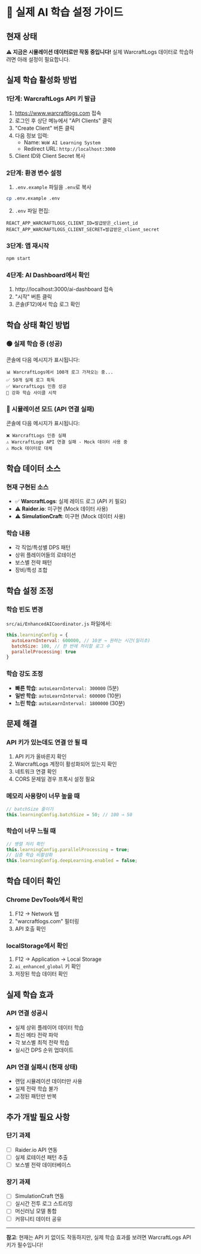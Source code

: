 # 🧠 실제 AI 학습 설정 가이드

## 현재 상태

**⚠️ 지금은 시뮬레이션 데이터로만 작동 중입니다!**
실제 WarcraftLogs 데이터로 학습하려면 아래 설정이 필요합니다.

## 실제 학습 활성화 방법

### 1단계: WarcraftLogs API 키 발급

1. https://www.warcraftlogs.com 접속
2. 로그인 후 상단 메뉴에서 "API Clients" 클릭
3. "Create Client" 버튼 클릭
4. 다음 정보 입력:
   - Name: `WoW AI Learning System`
   - Redirect URL: `http://localhost:3000`
5. Client ID와 Client Secret 복사

### 2단계: 환경 변수 설정

1. `.env.example` 파일을 `.env`로 복사
```bash
cp .env.example .env
```

2. `.env` 파일 편집:
```env
REACT_APP_WARCRAFTLOGS_CLIENT_ID=발급받은_client_id
REACT_APP_WARCRAFTLOGS_CLIENT_SECRET=발급받은_client_secret
```

### 3단계: 앱 재시작

```bash
npm start
```

### 4단계: AI Dashboard에서 확인

1. http://localhost:3000/ai-dashboard 접속
2. "시작" 버튼 클릭
3. 콘솔(F12)에서 학습 로그 확인

## 학습 상태 확인 방법

### 🟢 실제 학습 중 (성공)
콘솔에 다음 메시지가 표시됩니다:
```
📊 WarcraftLogs에서 100개 로그 가져오는 중...
✅ 50개 실제 로그 획득
✅ WarcraftLogs 인증 성공
🔄 강화 학습 사이클 시작
```

### 🔴 시뮬레이션 모드 (API 연결 실패)
콘솔에 다음 메시지가 표시됩니다:
```
❌ WarcraftLogs 인증 실패
⚠️ WarcraftLogs API 연결 실패 - Mock 데이터 사용 중
⚠️ Mock 데이터로 대체
```

## 학습 데이터 소스

### 현재 구현된 소스
- ✅ **WarcraftLogs**: 실제 레이드 로그 (API 키 필요)
- ⚠️ **Raider.io**: 미구현 (Mock 데이터 사용)
- ⚠️ **SimulationCraft**: 미구현 (Mock 데이터 사용)

### 학습 내용
- 각 직업/특성별 DPS 패턴
- 상위 플레이어들의 로테이션
- 보스별 전략 패턴
- 장비/특성 조합

## 학습 설정 조정

### 학습 빈도 변경
`src/ai/EnhancedAICoordinator.js` 파일에서:
```javascript
this.learningConfig = {
  autoLearnInterval: 600000, // 10분 → 원하는 시간(밀리초)
  batchSize: 100, // 한 번에 처리할 로그 수
  parallelProcessing: true
}
```

### 학습 강도 조정
- **빠른 학습**: `autoLearnInterval: 300000` (5분)
- **일반 학습**: `autoLearnInterval: 600000` (10분)
- **느린 학습**: `autoLearnInterval: 1800000` (30분)

## 문제 해결

### API 키가 있는데도 연결 안 될 때
1. API 키가 올바른지 확인
2. WarcraftLogs 계정이 활성화되어 있는지 확인
3. 네트워크 연결 확인
4. CORS 문제일 경우 프록시 설정 필요

### 메모리 사용량이 너무 높을 때
```javascript
// batchSize 줄이기
this.learningConfig.batchSize = 50; // 100 → 50
```

### 학습이 너무 느릴 때
```javascript
// 병렬 처리 확인
this.learningConfig.parallelProcessing = true;
// 심층 학습 비활성화
this.learningConfig.deepLearning.enabled = false;
```

## 학습 데이터 확인

### Chrome DevTools에서 확인
1. F12 → Network 탭
2. "warcraftlogs.com" 필터링
3. API 호출 확인

### localStorage에서 확인
1. F12 → Application → Local Storage
2. `ai_enhanced_global` 키 확인
3. 저장된 학습 데이터 확인

## 실제 학습 효과

### API 연결 성공시
- 실제 상위 플레이어 데이터 학습
- 최신 메타 전략 파악
- 각 보스별 최적 전략 학습
- 실시간 DPS 순위 업데이트

### API 연결 실패시 (현재 상태)
- 랜덤 시뮬레이션 데이터만 사용
- 실제 전략 학습 불가
- 고정된 패턴만 반복

## 추가 개발 필요 사항

### 단기 과제
- [ ] Raider.io API 연동
- [ ] 실제 로테이션 패턴 추출
- [ ] 보스별 전략 데이터베이스

### 장기 과제
- [ ] SimulationCraft 연동
- [ ] 실시간 전투 로그 스트리밍
- [ ] 머신러닝 모델 통합
- [ ] 커뮤니티 데이터 공유

---

**참고**: 현재는 API 키 없이도 작동하지만, 실제 학습 효과를 보려면 WarcraftLogs API 키가 필수입니다!